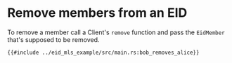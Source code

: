 # Remove members from an EID
To remove a member call a Client's `remove` function and pass the `EidMember` that's supposed to be removed.

```rust,no_run,noplayground
{{#include ../eid_mls_example/src/main.rs:bob_removes_alice}}
```